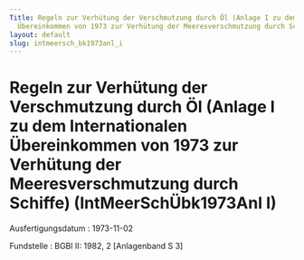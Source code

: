 ```yaml
---
Title: Regeln zur Verhütung der Verschmutzung durch Öl (Anlage I zu dem Internationalen
  Übereinkommen von 1973 zur Verhütung der Meeresverschmutzung durch Schiffe)
layout: default
slug: intmeersch_bk1973anl_i
---
```


# Regeln zur Verhütung der Verschmutzung durch Öl (Anlage I zu dem Internationalen Übereinkommen von 1973 zur Verhütung der Meeresverschmutzung durch Schiffe) (IntMeerSchÜbk1973Anl I)

Ausfertigungsdatum
:   1973-11-02

Fundstelle
:   BGBl II: 1982, 2 [Anlagenband S 3]

